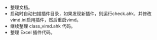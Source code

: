 - 整理文档。
- 启动时自动扫描插件目录，如果发现新插件，则运行check.ahk，并修改vimd.ini启用插件，然后重启vimd。
- 继续整理 class_vimd.ahk 代码。
- 整理 Excel 插件代码。
